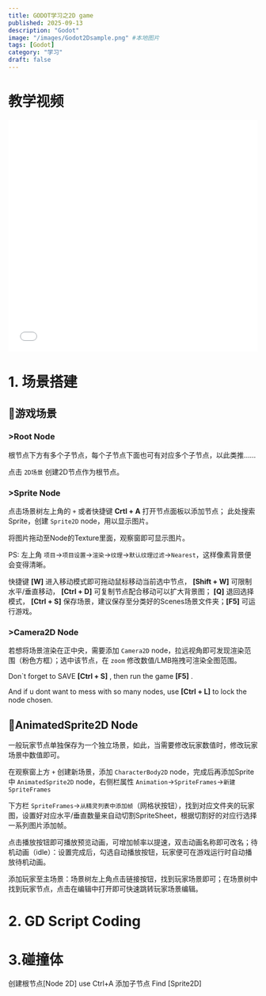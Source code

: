 ```yaml
---
title: GODOT学习之2D game
published: 2025-09-13
description: "Godot"
image: "/images/Godot2Dsample.png" #本地图片
tags: [Godot]
category: "学习"
draft: false 
---
```


<style>
.photo {
    display: flex;
    flex-direction: column;
    align-items: center;
    text-align: center;
}

.photo img {
    margin: 0;
    max-width: 100%;
}

.photo p {
    font-size: 10px;
}
</style>

# 教学视频

<iframe width="100%" height="468" src="//player.bilibili.com/player.html?isOutside=true&aid=113719677884016&bvid=BV1JuCrYcEvJ&cid=27543930756&p=1" scrolling="no" border="0" frameborder="no" framespacing="0" allowfullscreen="true"></iframe>
<br>

# 1. 场景搭建

## 🌟游戏场景  
### >Root Node

根节点下方有多个子节点，每个子节点下面也可有对应多个子节点，以此类推……

点击 `2D场景` 创建2D节点作为根节点。

### >Sprite Node

点击场景树左上角的 `+` 或者快捷键 **Crtl + A** 打开节点面板以添加节点；
此处搜索Sprite，创建 `Sprite2D` node，用以显示图片。

将图片拖动至Node的Texture里面，观察窗即可显示图片。

PS: 左上角 `项目`->`项目设置`->`渲染`->`纹理`->`默认纹理过滤`->`Nearest`，这样像素背景便会变得清晰。

快捷键 **[W]** 进入移动模式即可拖动鼠标移动当前选中节点， **[Shift + W]** 可限制水平/垂直移动， **[Ctrl + D]** 可复制节点配合移动可以扩大背景图； **[Q]** 退回选择模式， **[Ctrl + S]** 保存场景，建议保存至分类好的Scenes场景文件夹；**[F5]** 可运行游戏。

### >Camera2D Node

若想将场景渲染在正中央，需要添加 `Camera2D` node，拉远视角即可发现渲染范围（粉色方框）；选中该节点，在 `zoom` 修改数值/LMB拖拽可渲染全图范围。

Don`t forget to SAVE **[Ctrl + S]** , then run the game **[F5]** .

And if u dont want to mess with so many nodes, use **[Ctrl + L]** to lock the node chosen.

## 🌟AnimatedSprite2D Node

一般玩家节点单独保存为一个独立场景，如此，当需要修改玩家数值时，修改玩家场景中数值即可。

在观察窗上方 `+` 创建新场景，添加 `CharacterBody2D` node，完成后再添加Sprite中 `AnimatedSprite2D` node，右侧栏属性 `Animation`->`SpriteFrames`->`新建SpriteFrames`

下方栏 `SpriteFrames`->`从精灵列表中添加帧`（网格状按钮），找到对应文件夹的玩家图，设置好对应水平/垂直数量来自动切割SpriteSheet，根据切割好的对应行选择一系列图片添加帧。

点击播放按钮即可播放预览动画，可增加帧率以提速，双击动画名称即可改名；待机动画（idle）：设置完成后，勾选自动播放按钮，玩家便可在游戏运行时自动播放待机动画。

添加玩家至主场景：场景树左上角点击链接按钮，找到玩家场景即可；在场景树中找到玩家节点，点击在编辑中打开即可快速跳转玩家场景编辑。

# 2. GD Script Coding


# 3.碰撞体



创建根节点[Node 2D]
use Ctrl+A 添加子节点
Find [Sprite2D]


